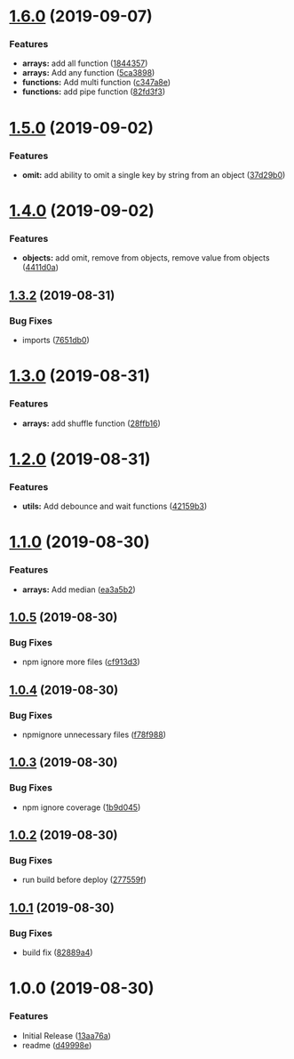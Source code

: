# [1.6.0](https://github.com/JasonMatthewsDev/fjsutils/compare/v1.5.0...v1.6.0) (2019-09-07)


### Features

* **arrays:** add all function ([1844357](https://github.com/JasonMatthewsDev/fjsutils/commit/1844357))
* **arrays:** Add any function ([5ca3898](https://github.com/JasonMatthewsDev/fjsutils/commit/5ca3898))
* **functions:** Add multi function ([c347a8e](https://github.com/JasonMatthewsDev/fjsutils/commit/c347a8e))
* **functions:** add pipe function ([82fd3f3](https://github.com/JasonMatthewsDev/fjsutils/commit/82fd3f3))

# [1.5.0](https://github.com/JasonMatthewsDev/fjsutils/compare/v1.4.0...v1.5.0) (2019-09-02)


### Features

* **omit:** add ability to omit a single key by string from an object ([37d29b0](https://github.com/JasonMatthewsDev/fjsutils/commit/37d29b0))

# [1.4.0](https://github.com/JasonMatthewsDev/fjsutils/compare/v1.3.2...v1.4.0) (2019-09-02)


### Features

* **objects:** add omit, remove from objects, remove value from objects ([4411d0a](https://github.com/JasonMatthewsDev/fjsutils/commit/4411d0a))

## [1.3.2](https://github.com/JasonMatthewsDev/fjsutils/compare/v1.3.1...v1.3.2) (2019-08-31)


### Bug Fixes

* imports ([7651db0](https://github.com/JasonMatthewsDev/fjsutils/commit/7651db0))

# [1.3.0](https://github.com/JasonMatthewsDev/fjsutils/compare/v1.2.0...v1.3.0) (2019-08-31)


### Features

* **arrays:** add shuffle function ([28ffb16](https://github.com/JasonMatthewsDev/fjsutils/commit/28ffb16))

# [1.2.0](https://github.com/JasonMatthewsDev/fjsutils/compare/v1.1.0...v1.2.0) (2019-08-31)


### Features

* **utils:** Add debounce and wait functions ([42159b3](https://github.com/JasonMatthewsDev/fjsutils/commit/42159b3))

# [1.1.0](https://github.com/JasonMatthewsDev/fjsutils/compare/v1.0.5...v1.1.0) (2019-08-30)


### Features

* **arrays:** Add median ([ea3a5b2](https://github.com/JasonMatthewsDev/fjsutils/commit/ea3a5b2))

## [1.0.5](https://github.com/JasonMatthewsDev/fjsutils/compare/v1.0.4...v1.0.5) (2019-08-30)


### Bug Fixes

* npm ignore more files ([cf913d3](https://github.com/JasonMatthewsDev/fjsutils/commit/cf913d3))

## [1.0.4](https://github.com/JasonMatthewsDev/fjsutils/compare/v1.0.3...v1.0.4) (2019-08-30)


### Bug Fixes

* npmignore unnecessary files ([f78f988](https://github.com/JasonMatthewsDev/fjsutils/commit/f78f988))

## [1.0.3](https://github.com/JasonMatthewsDev/fjsutils/compare/v1.0.2...v1.0.3) (2019-08-30)


### Bug Fixes

* npm ignore coverage ([1b9d045](https://github.com/JasonMatthewsDev/fjsutils/commit/1b9d045))

## [1.0.2](https://github.com/JasonMatthewsDev/fjsutils/compare/v1.0.1...v1.0.2) (2019-08-30)


### Bug Fixes

* run build before deploy ([277559f](https://github.com/JasonMatthewsDev/fjsutils/commit/277559f))

## [1.0.1](https://github.com/JasonMatthewsDev/fjsutils/compare/v1.0.0...v1.0.1) (2019-08-30)


### Bug Fixes

* build fix ([82889a4](https://github.com/JasonMatthewsDev/fjsutils/commit/82889a4))

# 1.0.0 (2019-08-30)


### Features

* Initial Release ([13aa76a](https://github.com/JasonMatthewsDev/fjsutils/commit/13aa76a))
* readme ([d49998e](https://github.com/JasonMatthewsDev/fjsutils/commit/d49998e))
